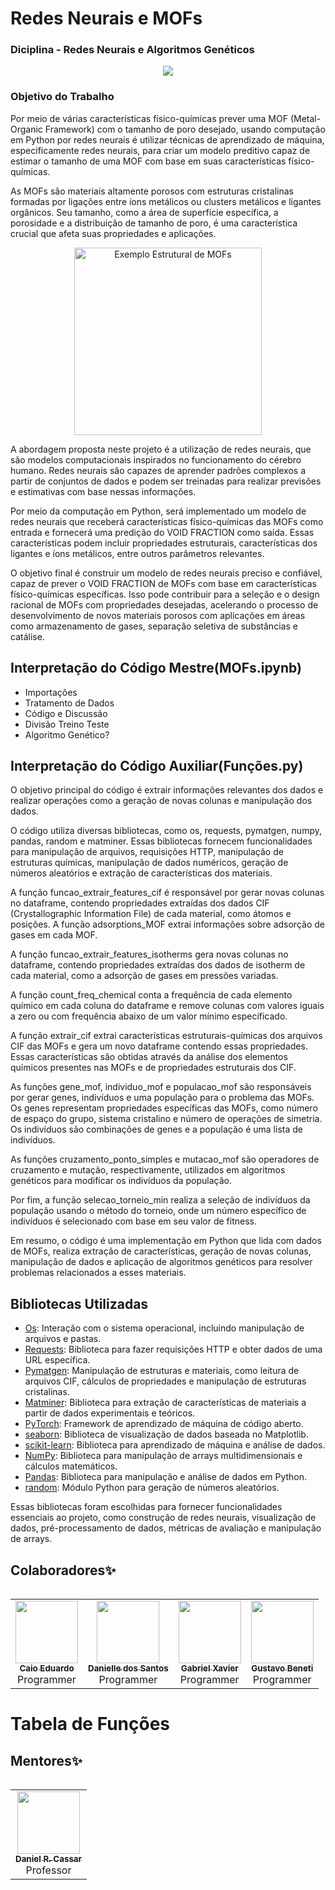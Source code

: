 
# Redes Neurais e MOFs
### Diciplina - Redes Neurais e Algoritmos Genéticos
<h>
<p align="center">
<img src="http://img.shields.io/static/v1?label=STATUS&message=EM%20DESENVOLVIMENTO&color=GREEN&style=for-the-badge"/>
</p>
<h>

### Objetivo do Trabalho
Por meio de várias características físico-químicas prever uma MOF (Metal-Organic Framework) com o tamanho de poro desejado, usando computação em Python por redes neurais é utilizar técnicas de aprendizado de máquina, especificamente redes neurais, para criar um modelo preditivo capaz de estimar o tamanho de uma MOF com base em suas características físico-químicas.

As MOFs são materiais altamente porosos com estruturas cristalinas formadas por ligações entre íons metálicos ou clusters metálicos e ligantes orgânicos. Seu tamanho, como a área de superfície específica, a porosidade e a distribuição de tamanho de poro, é uma característica crucial que afeta suas propriedades e aplicações.
<p align="center">
  <img src="https://webinftest.web.its.manchester.ac.uk/wp-content/uploads/2021/06/What-are-MOFs2-1024x486.png" alt="Exemplo Estrutural de MOFs" width="300">
</p>
A abordagem proposta neste projeto é a utilização de redes neurais, que são modelos computacionais inspirados no funcionamento do cérebro humano. Redes neurais são capazes de aprender padrões complexos a partir de conjuntos de dados e podem ser treinadas para realizar previsões e estimativas com base nessas informações.

Por meio da computação em Python, será implementado um modelo de redes neurais que receberá características físico-químicas das MOFs como entrada e fornecerá uma predição do VOID FRACTION como saída. Essas características podem incluir propriedades estruturais, características dos ligantes e íons metálicos, entre outros parâmetros relevantes.

O objetivo final é construir um modelo de redes neurais preciso e confiável, capaz de prever o VOID FRACTION de MOFs com base em características físico-químicas específicas. Isso pode contribuir para a seleção e o design racional de MOFs com propriedades desejadas, acelerando o processo de desenvolvimento de novos materiais porosos com aplicações em áreas como armazenamento de gases, separação seletiva de substâncias e catálise.
<h>
## Interpretação do Código Mestre(MOFs.ipynb)
- Importações
- Tratamento de Dados
- Código e Discussão
- Divisão Treino Teste
- Algoritmo Genético?

## Interpretação do Código Auxiliar(Funções.py)
<h> O objetivo principal do código é extrair informações relevantes dos dados e realizar operações como a geração de novas colunas e manipulação dos dados.<h>

<h> O código utiliza diversas bibliotecas, como os, requests, pymatgen, numpy, pandas, random e matminer. Essas bibliotecas fornecem funcionalidades para manipulação de arquivos, requisições HTTP, manipulação de estruturas químicas, manipulação de dados numéricos, geração de números aleatórios e extração de características dos materiais.<h>

<h> A função funcao_extrair_features_cif é responsável por gerar novas colunas no dataframe, contendo propriedades extraídas dos dados CIF (Crystallographic Information File) de cada material, como átomos e posições. A função adsorptions_MOF extrai informações sobre adsorção de gases em cada MOF.<h>

<h> A função funcao_extrair_features_isotherms gera novas colunas no dataframe, contendo propriedades extraídas dos dados de isotherm de cada material, como a adsorção de gases em pressões variadas.<h>

<h> A função count_freq_chemical conta a frequência de cada elemento químico em cada coluna do dataframe e remove colunas com valores iguais a zero ou com frequência abaixo de um valor mínimo especificado.<h>

<h> A função extrair_cif extrai características estruturais-químicas dos arquivos CIF das MOFs e gera um novo dataframe contendo essas propriedades. Essas características são obtidas através da análise dos elementos químicos presentes nas MOFs e de propriedades estruturais dos CIF.<h>

<h> As funções gene_mof, individuo_mof e populacao_mof são responsáveis por gerar genes, indivíduos e uma população para o problema das MOFs. Os genes representam propriedades específicas das MOFs, como número de espaço do grupo, sistema cristalino e número de operações de simetria. Os indivíduos são combinações de genes e a população é uma lista de indivíduos.<h>

<h> As funções cruzamento_ponto_simples e mutacao_mof são operadores de cruzamento e mutação, respectivamente, utilizados em algoritmos genéticos para modificar os indivíduos da população.<h>

<h> Por fim, a função selecao_torneio_min realiza a seleção de indivíduos da população usando o método do torneio, onde um número específico de indivíduos é selecionado com base em seu valor de fitness.<h>

<h> Em resumo, o código é uma implementação em Python que lida com dados de MOFs, realiza extração de características, geração de novas colunas, manipulação de dados e aplicação de algoritmos genéticos para resolver problemas relacionados a esses materiais.<h>

## Bibliotecas Utilizadas

- [Os](https://docs.python.org/3/library/os.html): Interação com o sistema operacional, incluindo manipulação de arquivos e pastas.
- [Requests](https://docs.python-requests.org): Biblioteca para fazer requisições HTTP e obter dados de uma URL específica.
- [Pymatgen](https://pymatgen.org): Manipulação de estruturas e materiais, como leitura de arquivos CIF, cálculos de propriedades e manipulação de estruturas cristalinas.
- [Matminer](https://github.com/hackingmaterials/matminer): Biblioteca para extração de características de materiais a partir de dados experimentais e teóricos.
- [PyTorch](https://pytorch.org/): Framework de aprendizado de máquina de código aberto.
- [seaborn](https://seaborn.pydata.org/): Biblioteca de visualização de dados baseada no Matplotlib.
- [scikit-learn](https://scikit-learn.org/stable/): Biblioteca para aprendizado de máquina e análise de dados.
- [NumPy](https://numpy.org/): Biblioteca para manipulação de arrays multidimensionais e cálculos matemáticos.
- [Pandas](https://pandas.pydata.org/): Biblioteca para manipulação e análise de dados em Python.
- [random](https://docs.python.org/3/library/random.html): Módulo Python para geração de números aleatórios.

Essas bibliotecas foram escolhidas para fornecer funcionalidades essenciais ao projeto, como construção de redes neurais, visualização de dados, pré-processamento de dados, métricas de avaliação e manipulação de arrays.
<h>



## Colaboradores✨

<table>
  <tr>
<table>
  <tr>
    <td align="center"><a href="https://github.com/CaioHubit"><img src="https://avatars.githubusercontent.com/u/110487580?v=4" width="100px;" alt=""/><br /><sub><b>Caio Eduardo</b></sub></a><br />Programmer</td>
    <td align="center"><a href="https://github.com/danischagas"><img src="https://avatars.githubusercontent.com/u/106709314?v=4" width="100px;" alt=""/><br /><sub><b>Danielle dos Santos</b></sub></a><br />Programmer</td>
    <td align="center"><a href="https://github.com/gabrielxvr"><img src="https://avatars.githubusercontent.com/u/107067724?v=4" width="100px;" alt=""/><br /><sub><b>Gabriel Xavier</b></sub></a><br />Programmer</td>
    <td align="center"><a href="https://github.com/Gbeneti"><img src="https://avatars.githubusercontent.com/u/107064808?v=4" width="100px;" alt=""/><br /><sub><b>Gustavo Beneti</b></sub></a><br />Programmer</td>

  </tr>
</table>


Tabela de Funções
=================

<!-- markdownlint-enable -->

## Mentores✨
<!-- ALL-MENTORES-LIST:START - Do not remove or modify this section -->
<!-- prettier-ignore-start -->
<!-- markdownlint-disable -->
<table>
  <tr>
<table>
  <tr>
    <td align="center"><a href="https://github.com/drcassar"><img src="https://avatars.githubusercontent.com/u/9871905?v=4" width="100px;" alt=""/><br /><sub><b>Daniel R. Cassar</b></sub></a><br />Professor</td>
  </tr>
</table>
<!-- markdownlint-enable -->
